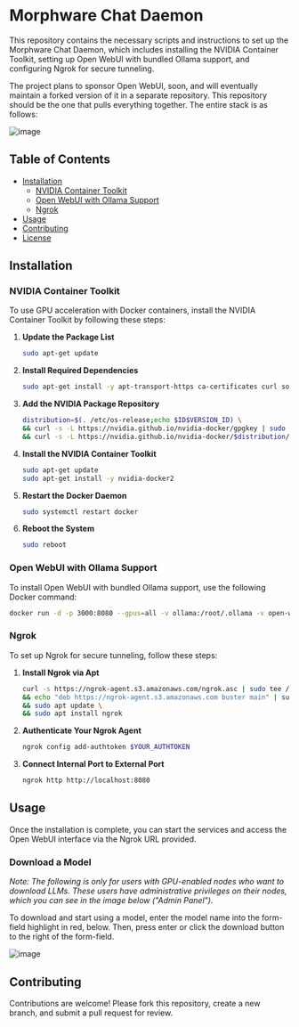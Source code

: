 # Morphware Chat Daemon

This repository contains the necessary scripts and instructions to set up the Morphware Chat Daemon, which includes installing the NVIDIA Container Toolkit, setting up Open WebUI with bundled Ollama support, and configuring Ngrok for secure tunneling.

The project plans to sponsor Open WebUI, soon, and will eventually maintain a forked version of it in a separate repository. This repository should be the one that pulls everything together. The entire stack is as follows:

![image](https://github.com/morphware/chat-daemon/assets/8116437/bd8275ab-5dbe-429e-9e5f-4194fb1b950b)

## Table of Contents
- [Installation](#installation)
  - [NVIDIA Container Toolkit](#nvidia-container-toolkit)
  - [Open WebUI with Ollama Support](#open-webui-with-ollama-support)
  - [Ngrok](#ngrok)
- [Usage](#usage)
- [Contributing](#contributing)
- [License](#license)

## Installation

### NVIDIA Container Toolkit

To use GPU acceleration with Docker containers, install the NVIDIA Container Toolkit by following these steps:

1. **Update the Package List**
    ```bash
    sudo apt-get update
    ```

2. **Install Required Dependencies**
    ```bash
    sudo apt-get install -y apt-transport-https ca-certificates curl software-properties-common
    ```

3. **Add the NVIDIA Package Repository**
    ```bash
    distribution=$(. /etc/os-release;echo $ID$VERSION_ID) \
    && curl -s -L https://nvidia.github.io/nvidia-docker/gpgkey | sudo apt-key add - \
    && curl -s -L https://nvidia.github.io/nvidia-docker/$distribution/nvidia-docker.list | sudo tee /etc/apt/sources.list.d/nvidia-docker.list
    ```

4. **Install the NVIDIA Container Toolkit**
    ```bash
    sudo apt-get update
    sudo apt-get install -y nvidia-docker2
    ```

5. **Restart the Docker Daemon**
    ```bash
    sudo systemctl restart docker
    ```

6. **Reboot the System**
    ```bash
    sudo reboot
    ```

### Open WebUI with Ollama Support

To install Open WebUI with bundled Ollama support, use the following Docker command:

```bash
docker run -d -p 3000:8080 --gpus=all -v ollama:/root/.ollama -v open-webui:/app/backend/data --name open-webui --restart always ghcr.io/open-webui/open-webui:ollama
```

### Ngrok

To set up Ngrok for secure tunneling, follow these steps:

1. **Install Ngrok via Apt**
    ```bash
    curl -s https://ngrok-agent.s3.amazonaws.com/ngrok.asc | sudo tee /etc/apt/trusted.gpg.d/ngrok.asc >/dev/null \
    && echo "deb https://ngrok-agent.s3.amazonaws.com buster main" | sudo tee /etc/apt/sources.list.d/ngrok.list \
    && sudo apt update \
    && sudo apt install ngrok
    ```

2. **Authenticate Your Ngrok Agent**
    ```bash
    ngrok config add-authtoken $YOUR_AUTHTOKEN
    ```

3. **Connect Internal Port to External Port**
    ```bash
    ngrok http http://localhost:8080
    ```

## Usage

Once the installation is complete, you can start the services and access the Open WebUI interface via the Ngrok URL provided.

### Download a Model

_Note: The following is only for users with GPU-enabled nodes who want to download LLMs. These users have administrative privileges on their nodes, which you can see in the image below ("Admin Panel")._

To download and start using a model, enter the model name into the form-field highlight in red, below. Then, press enter or click the download button to the right of the form-field.

![image](https://github.com/morphware/chat-daemon/assets/8116437/df6052c8-abab-4c08-b663-e36b120a421d)


## Contributing

Contributions are welcome! Please fork this repository, create a new branch, and submit a pull request for review.

